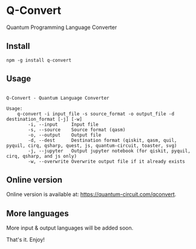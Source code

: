 # Q-Convert

Quantum Programming Language Converter

## Install

```
npm -g install q-convert
```

## Usage

```

Q-Convert - Quantum Language Converter

Usage:
    q-convert -i input_file -s source_format -o output_file -d destination_format [-j] [-w]
        -i, --input     Input file
        -s, --source    Source format (qasm)
        -o, --output    Output file
        -d, --dest      Destination format (qiskit, qasm, quil, pyquil, cirq, qsharp, quest, js, quantum-circuit, toaster, svg)
        -j, --jupyter   Output jupyter notebook (for qiskit, pyquil, cirq, qsharp, and js only)
        -w, --overwrite Overwrite output file if it already exists

```

## Online version

Online version is available at: <a href="https://quantum-circuit.com/qconvert" target="_blank">https://quantum-circuit.com/qconvert</a>.


## More languages

More input & output languages will be added soon.


That's it. Enjoy!
